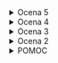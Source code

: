 
<details>
<summary>Ocena 5</summary>

**Sestavi super duper bančni varnostni sistem za James Bonda, ki je sestavljen iz...**

* optičnih senzorjev ki detektirajo če je James Bond prekinil laserski žarek (fototranzistor)...
* senzorjev pritiska ki detektirajo če je James Bond stopil na tla (stikalo)...
* alarm ki bo opozoril bad guy-se da se je eden izmed alarmov sprožil (rdeča LED-ica)...
* power lučka ki označuje da je sistem v vklopljenem stanju (zelena LED-ica)... 
* reset stikalo ki resetira alarm če se je sprožil...
* power stikalo ki aktivira celotni sistem...

**Da se aktivira alarm (rdeča LED-ica) se mora eden od senzorjev aktivirati.**
**Alarm mora biti aktiven toliko časa dokler ga ne resetiramo z reset stikalom (spominska celica).**
**Reset alarma ne sme biti izveden z power stikalom!!!**

# Rešitve:

* https://circuitverse.org/simulator/embed/bancni-varnostni-sistem
* 
</details>

<details>
<summary>Ocena 4</summary>

**Sestavi semaforni sistem po pravilnostni tabeli...**

| 1. stikalo | 2. stikalo | Zelena LED | Oranžna LED | Rdeča LED  |
|------------|------------|------------|-------------|------------|
| 0          | 0          | 1          | 0           | 0          |
| 0          | 1          | 0          | 1           | 0          |
| 1          | 0          | 0          | 0           | 1          |
| 1          | 1          | 1          | 1           | 1          |

**Obema stikaloma je potrebno dodati LED s katero se bo dalo videti ali je stikalo v odprtem ali zaprtem stanju.**

</details>

<details>
<summary>Ocena 3</summary>

**Sestavi logično vezje po pravilnostni tabeli...**

| 1. stikalo | 2. stikalo | LED  |
|------------|------------|------|
| 0          | 0          | 1    |
| 0          | 1          | 0    |
| 1          | 0          | 1    |
| 1          | 1          | 0    |

**Obema stikaloma je potrebno dodati LED s katero se bo dalo videti ali je stikalo v odprtem ali zaprtem stanju.**
</details>

<details>
<summary>Ocena 2</summary>

**Sestavi vezje iz dveh stikal (A, B) ter LED-ice po logični enačbi ki pove ali bo LED-ica svetila ali ne...**

```
LED = not(A) and B
```
</details>

<details>
<summary>POMOC</summary>

## LED, NOT, NOR SR-LATCH
<img height="100" src="https://github.com/urosjarc/informatika/blob/main/media/led.png">
<img height="100" src="https://github.com/urosjarc/informatika/blob/main/media/not_nand.png">
<img height="100" src="https://github.com/urosjarc/informatika/blob/main/media/sr_latch.png">

## QUAD, TRIPLE, DUO

<img width="300" src="https://github.com/urosjarc/informatika/blob/main/media/7402.png">
<img width="300" src="http://sullystationtechnologies.com/circuits/sn74hc08pinout.jpg">
<img width="300" src="https://m.media-amazon.com/images/I/41ztlrBA6lL._AC_UF894,1000_QL80_.jpg">
<img width="300" src="https://makeyourownchip.tripod.com/7421_logic_diagram.png">

</details>
